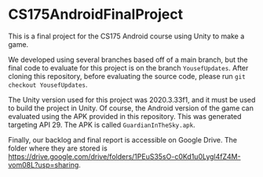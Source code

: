 # CS175AndroidFinalProject
This is a final project for the CS175 Android course using Unity to make a game.

We developed using several branches based off of a main branch, but the final code to evaluate for this project is on the branch `YousefUpdates`. After cloning this repository, before evaluating the source code, please run `git checkout YousefUpdates`.

The Unity version used for this project was 2020.3.33f1, and it must be used to build the project in Unity. Of course, the Android version of the game can evaluated using the APK provided in this repository. This was generated targeting API 29. The APK is called `GuardianInTheSky.apk`.

Finally, our backlog and final report is accessible on Google Drive. The folder where they are stored is https://drive.google.com/drive/folders/1PEuS35sO-c0Kd1u0Lygl4fZ4M-vom08L?usp=sharing.

